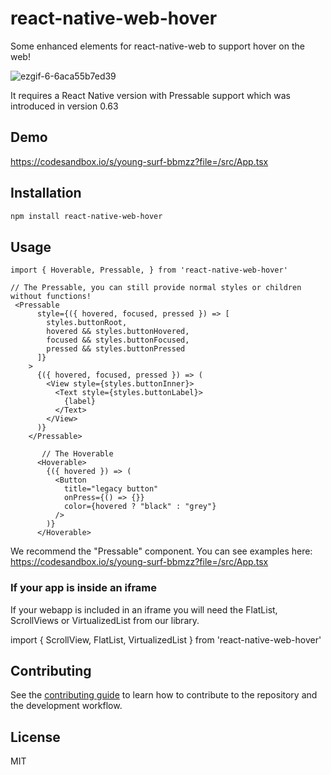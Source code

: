 # react-native-web-hover

Some enhanced elements for react-native-web to support hover on the web!

![ezgif-6-6aca55b7ed39](https://user-images.githubusercontent.com/6492229/92249982-28e3a200-eecb-11ea-8672-a86328acbe2d.gif)


It requires a React Native version with Pressable support which was introduced in version 0.63

## Demo

https://codesandbox.io/s/young-surf-bbmzz?file=/src/App.tsx

## Installation

```sh
npm install react-native-web-hover
```

## Usage
```tsx
import { Hoverable, Pressable, } from 'react-native-web-hover'

// The Pressable, you can still provide normal styles or children without functions!
 <Pressable
      style={({ hovered, focused, pressed }) => [
        styles.buttonRoot,
        hovered && styles.buttonHovered,
        focused && styles.buttonFocused,
        pressed && styles.buttonPressed
      ]}
    >
      {({ hovered, focused, pressed }) => (
        <View style={styles.buttonInner}>
          <Text style={styles.buttonLabel}>
            {label}
          </Text>
        </View>
      )}
    </Pressable>

       // The Hoverable
      <Hoverable>
        {({ hovered }) => (
          <Button
            title="legacy button"
            onPress={() => {}}
            color={hovered ? "black" : "grey"}
          />
        )}
      </Hoverable>
```

We recommend the "Pressable" component. You can see examples here:
https://codesandbox.io/s/young-surf-bbmzz?file=/src/App.tsx




### If your app is inside an iframe
If your webapp is included in an iframe you will need the FlatList, ScrollViews or VirtualizedList from our library.

import { ScrollView, FlatList, VirtualizedList } from 'react-native-web-hover'

## Contributing

See the [contributing guide](CONTRIBUTING.md) to learn how to contribute to the repository and the development workflow.

## License

MIT
